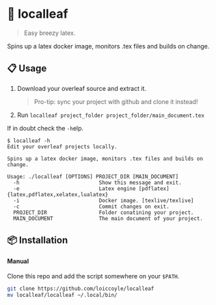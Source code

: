 # 🍃 localleaf

> Easy breezy latex.

Spins up a latex docker image, monitors .tex files and builds on change.

## 📋 Usage

1. Download your overleaf source and extract it.
   > Pro-tip: sync your project with github and clone it instead!
2. Run `localleaf project_folder project_folder/main_document.tex`

If in doubt check the `-h`elp.

<!-- help start -->

```
$ localleaf -h
Edit your overleaf projects locally.

Spins up a latex docker image, monitors .tex files and builds on change.

Usage: ./localleaf [OPTIONS] PROJECT_DIR [MAIN_DOCUMENT]
  -h                          Show this message and exit.
  -e                          Latex engine [pdflatex] {latex,pdflatex,xelatex,lualatex}
  -i                          Docker image. [texlive/texlive]
  -c                          Commit changes on exit.
  PROJECT_DIR                 Folder conatining your project.
  MAIN_DOCUMENT               The main document of your project.
```

<!-- help end -->

## 📦 Installation

#### Manual

Clone this repo and add the script somewhere on your `$PATH`.

```bash
git clone https://github.com/loiccoyle/localleaf
mv localleaf/localleaf ~/.local/bin/
```

<!--
### Arch

TODO
-->
